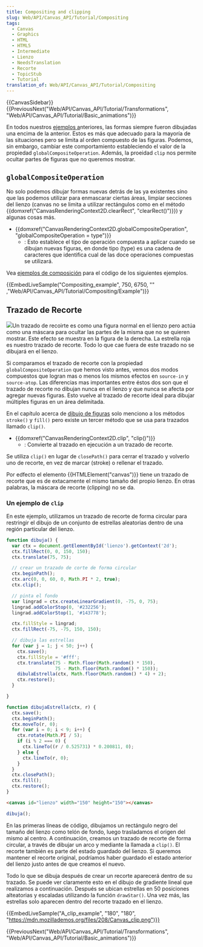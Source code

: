 ```yaml
---
title: Compositing and clipping
slug: Web/API/Canvas_API/Tutorial/Compositing
tags:
  - Canvas
  - Graphics
  - HTML
  - HTML5
  - Intermediate
  - Lienzo
  - NeedsTranslation
  - Recorte
  - TopicStub
  - Tutorial
translation_of: Web/API/Canvas_API/Tutorial/Compositing
---
```


{{CanvasSidebar}} {{PreviousNext("Web/API/Canvas_API/Tutorial/Transformations", "Web/API/Canvas_API/Tutorial/Basic_animations")}}

En todos nuestros [ejemplos a](/es/docs/Web/API/Canvas_API/Tutorial/Transformations)nteriores, las formas siempre fueron dibujadas una encima de la anterior. Estos es más que adecuado para la mayoría de las situaciones pero se limita al orden compuesto de las figuras. Podemos, sin embargo, cambiar este comportamiento estableciendo el valor de la propiedad `globalCompositeOperation`. Además, la proeidad `clip` nos permite ocultar partes de figuras que no queremos mostrar.

## `globalCompositeOperation`

No solo podemos dibujar formas nuevas detrás de las ya existentes sino que las podemos utilizar para enmascarar ciertas áreas, limpiar secciones del lienzo (canvas no se limita a utilizar rectángulos como en el método {{domxref("CanvasRenderingContext2D.clearRect", "clearRect()")}}) y algunas cosas más.

- {{domxref("CanvasRenderingContext2D.globalCompositeOperation", "globalCompositeOperation = type")}}
  - : Esto establece el tipo de operación compuesta a aplicar cuando se dibujan nuevas figuras, en donde tipo (type) es una cadena de caracteres que identifica cual de las doce operaciones compuestas se utilizará.

Vea [ejemplos de composición](/es/docs/Web/API/Canvas_API/Tutorial/Compositing/Example) para el código de los siguientes ejemplos.

{{EmbedLiveSample("Compositing_example", 750, 6750, "" ,"Web/API/Canvas_API/Tutorial/Compositing/Example")}}

## Trazado de Recorte

![](https://mdn.mozillademos.org/files/209/Canvas_clipping_path.png)Un trazado de recoirte es como una figura normal en el lienzo pero actúa como una máscara para ocultar las partes de la misma que no se quieren mostrar. Este efecto se muestra en la figura de la derecha. La estrella roja es nuestro trazado de recorte. Todo lo que cae fuera de este trazado no se dibujará en el lienzo.

Si comparamos el trazado de recorte con la propiedad `globalCompositeOperation` que hemos visto antes, vemos dos modos compuestos que logran mas o menos los mismos efectos en `source-in` y `source-atop`. Las diferencias mas importantes entre éstos dos son que el trazado de recorte no dibujan nunca en el lienzo y que nunca se afecta por agregar nuevas figuras. Esto vuelve al trazado de recorte ideal para dibujar múltiples figuras en un área delimitada.

En el capítulo acerca de [dibujo de figuras](/es/docs/Web/API/Canvas_API/Tutorial/Drawing_shapes) solo menciono a los métodos `stroke()` y `fill()` pero existe un tercer método que se usa para trazados llamado `clip()`.

- {{domxref("CanvasRenderingContext2D.clip", "clip()")}}
  - : Convierte al trazado en ejecución a un trazado de recorte.

Se utiliza `clip()` en lugar de `closePath()` para cerrar el trazado y volverlo uno de recorte, en vez de marcar (stroke) o rellenar el trazado.

Por edfecto el elemento {{HTMLElement("canvas")}} tiene un trazado de recorte que es de extacamente el mismo tamaño del propio lienzo. En otras palabras, la máscara de recorte (clipping) no se da.

### Un ejemplo de `clip`

En este ejemplo, utilizamos un trazado de recorte de forma circular para restringir el dibujo de un conjunto de estrellas aleatorias dentro de una región particular del lienzo.

```js
function dibuja() {
  var ctx = document.getElementById('lienzo').getContext('2d');
  ctx.fillRect(0, 0, 150, 150);
  ctx.translate(75, 75);

  // crear un trazado de corte de forma circular
  ctx.beginPath();
  ctx.arc(0, 0, 60, 0, Math.PI * 2, true);
  ctx.clip();

  // pinta el fondo
  var lingrad = ctx.createLinearGradient(0, -75, 0, 75);
  lingrad.addColorStop(0, '#232256');
  lingrad.addColorStop(1, '#143778');

  ctx.fillStyle = lingrad;
  ctx.fillRect(-75, -75, 150, 150);

  // dibuja las estrellas
  for (var j = 1; j < 50; j++) {
    ctx.save();
    ctx.fillStyle = '#fff';
    ctx.translate(75 - Math.floor(Math.random() * 150),
                  75 - Math.floor(Math.random() * 150));
    dibulaEstrella(ctx, Math.floor(Math.random() * 4) + 2);
    ctx.restore();
  }

}

function dibujaEstrella(ctx, r) {
  ctx.save();
  ctx.beginPath();
  ctx.moveTo(r, 0);
  for (var i = 0; i < 9; i++) {
    ctx.rotate(Math.PI / 5);
    if (i % 2 === 0) {
      ctx.lineTo((r / 0.525731) * 0.200811, 0);
    } else {
      ctx.lineTo(r, 0);
    }
  }
  ctx.closePath();
  ctx.fill();
  ctx.restore();
}
```

```html hidden
<canvas id="lienzo" width="150" height="150"></canvas>
```

```js hidden
dibuja();
```

En las primeras líneas de código, dibujamos un rectángulo negro del tamaño del lienzo como telón de fondo, luego trasladamos el origen del mismo al centro. A continuación, creamos un trazado de recorte de forma circular, a través de dibujar un arco y mediante la llamada a `clip()`. El recorte también es parte del estado guardado del lienzo. Si queremos mantener el recorte original, podríamos haber guardado el estado anterior del lienzo justo antes de que creamos el nuevo.

Todo lo que se dibuja después de crear un recorte aparecerá dentro de su trazado. Se puede ver claramente esto en el dibujo de gradiente lineal que realizamos a continuación. Después se ubican estrellas en 50 posiciones alteatorias y escaladas utilizando la función `drawStar()`. Una vez más, las estrellas solo aparecen dentro del recorte trazado en el lienzo.

{{EmbedLiveSample("A_clip_example", "180", "180", "https://mdn.mozillademos.org/files/208/Canvas_clip.png")}}

{{PreviousNext("Web/API/Canvas_API/Tutorial/Transformations", "Web/API/Canvas_API/Tutorial/Basic_animations")}}

